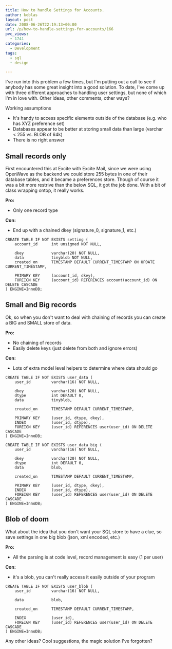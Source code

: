 ```yaml
---
title: How to handle Settings for Accounts.
author: koblas
layout: post
date: 2008-06-26T22:19:13+00:00
url: /p/how-to-handle-settings-for-accounts/166
pvc_views:
  - 1741
categories:
  - Development
tags:
  - sql
  - design

---
```

I've run into this problem a few times, but I'm putting out a call to see if anybody has some great insight into a good solution. To date, I've come up with three different approaches to handling user settings, but none of which I'm in love with. Other ideas, other comments, other ways?

Working assumptions

  * It's handy to access specific elements outside of the database (e.g. who has XYZ preference set) 
  * Databases appear to be better at storing small data than large (varchar < 255 vs. BLOB of 64k) 
  * There is no right answer 

## Small records only

First encountered this at Excite with Excite Mail, since we were using OpenWave as the backend we could store 255 bytes in one of their database tables, and it became a preferences store. Though of course it was a bit more restrive than the below SQL, it got the job done. With a bit of class wrapping ontop, it really works.

**Pro:** 

  * Only one record type 

**Con:** 

  * End up with a chained dkey (signature_0, signature_1, etc.) 

```
CREATE TABLE IF NOT EXISTS setting (
    account_id      int unsigned NOT NULL,

    dkey            varchar(20) NOT NULL,
    data            tinyblob NOT NULL,
    created_on      TIMESTAMP DEFAULT CURRENT_TIMESTAMP ON UPDATE CURRENT_TIMESTAMP,

    PRIMARY KEY     (account_id, dkey),
    FOREIGN KEY     (account_id) REFERENCES account(account_id) ON DELETE CASCADE
) ENGINE=InnoDB;
```

## Small and Big records

Ok, so when you don't want to deal with chaining of records you can create a BIG and SMALL store of data.

**Pro:**

  * No chaining of records 
  * Easily delete keys (just delete from both and ignore errors) 

**Con:**

  * Lots of extra model level helpers to determine where data should go 

```
CREATE TABLE IF NOT EXISTS user_data (
    user_id         varchar(16) NOT NULL,

    dkey            varchar(20) NOT NULL,
    dtype           int DEFAULT 0,
    data            tinyblob,

    created_on      TIMESTAMP DEFAULT CURRENT_TIMESTAMP,

    PRIMARY KEY     (user_id, dtype, dkey),
    INDEX           (user_id, dtype),
    FOREIGN KEY     (user_id) REFERENCES user(user_id) ON DELETE CASCADE
) ENGINE=InnoDB;

CREATE TABLE IF NOT EXISTS user_data_big (
    user_id         varchar(16) NOT NULL,

    dkey            varchar(20) NOT NULL,
    dtype           int DEFAULT 0,
    data            blob,

    created_on      TIMESTAMP DEFAULT CURRENT_TIMESTAMP,

    PRIMARY KEY     (user_id, dtype, dkey),
    INDEX           (user_id, dtype),
    FOREIGN KEY     (user_id) REFERENCES user(user_id) ON DELETE CASCADE
) ENGINE=InnoDB;
```

## Blob of doom

What about the idea that you don't want your SQL store to have a clue, so save settings in one big blob (json, xml encoded, etc.)

**Pro:**

  * All the parsing is at code level, record management is easy (1 per user) 

**Con:**

  * it's a blob, you can't really access it easily outside of your program 

```
CREATE TABLE IF NOT EXISTS user_blob (
    user_id         varchar(16) NOT NULL,

    data            blob,

    created_on      TIMESTAMP DEFAULT CURRENT_TIMESTAMP,

    INDEX           (user_id),
    FOREIGN KEY     (user_id) REFERENCES user(user_id) ON DELETE CASCADE
) ENGINE=InnoDB;
```

Any other ideas? Cool suggestions, the magic solution I've forgotten?
